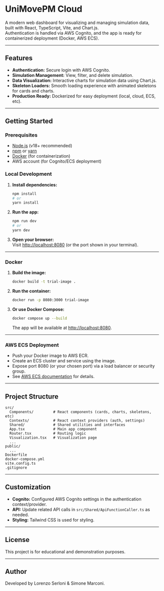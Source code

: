 # UniMovePM Cloud

A modern web dashboard for visualizing and managing simulation data, built with React, TypeScript, Vite, and Chart.js.  
Authentication is handled via AWS Cognito, and the app is ready for containerized deployment (Docker, AWS ECS).

---

## Features

- **Authentication:** Secure login with AWS Cognito.
- **Simulation Management:** View, filter, and delete simulation.
- **Data Visualization:** Interactive charts for simulation data using Chart.js.
- **Skeleton Loaders:** Smooth loading experience with animated skeletons for cards and charts.
- **Production Ready:** Dockerized for easy deployment (local, cloud, ECS, etc).

---

## Getting Started

### Prerequisites

- [Node.js](https://nodejs.org/) (v18+ recommended)
- [npm](https://www.npmjs.com/) or [yarn](https://yarnpkg.com/)
- [Docker](https://www.docker.com/) (for containerization)
- AWS account (for Cognito/ECS deployment)

### Local Development

1. **Install dependencies:**
   ```sh
   npm install
   # or
   yarn install
   ```

2. **Run the app:**
   ```sh
   npm run dev
   # or
   yarn dev
   ```

3. **Open your browser:**  
   Visit [http://localhost:8080](http://localhost:8080) (or the port shown in your terminal).

---

### Docker

1. **Build the image:**
   ```sh
   docker build -t trial-image .
   ```

2. **Run the container:**
   ```sh
   docker run -p 8080:3000 trial-image
   ```

3. **Or use Docker Compose:**
   ```sh
   docker compose up --build
   ```

   The app will be available at [http://localhost:8080](http://localhost:8080).

---

### AWS ECS Deployment

- Push your Docker image to AWS ECR.
- Create an ECS cluster and service using the image.
- Expose port 8080 (or your chosen port) via a load balancer or security group.
- See [AWS ECS documentation](https://docs.aws.amazon.com/AmazonECS/latest/developerguide/ecs-launch-types.html) for details.

---

## Project Structure

```
src/
  Components/         # React components (cards, charts, skeletons, etc)
  Contexts/           # React context providers (auth, settings)
  Shared/             # Shared utilities and interfaces
  App.tsx             # Main app component
  Router.tsx          # Routing logic
  Visualization.tsx   # Visualization page
  ...
public/
  ...
Dockerfile
docker-compose.yml
vite.config.ts
.gitignore
```

---

## Customization

- **Cognito:** Configured AWS Cognito settings in the authentication context/provider.
- **API:** Update related API calls in `src/Shared/ApiFunctionCaller.ts` as needed.
- **Styling:** Tailwind CSS is used for styling.

---

## License

This project is for educational and demonstration purposes.

---

## Author

Developed by Lorenzo Serloni & Simone Marconi.  

